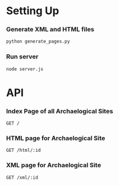 # Setting Up
### Generate XML and HTML files
```sh
python generate_pages.py
```

### Run server
```sh
node server.js
```
# API
### Index Page of all Archaelogical Sites
`GET /`

### HTML page for Archaelogical Site
`GET /html/:id`

### XML page for Archaelogical Site
`GET /xml/:id`